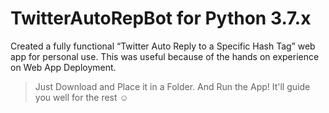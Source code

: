 # TwitterAutoRepBot for Python 3.7.x
Created a fully functional “Twitter Auto Reply to a Specific Hash Tag” web app for personal use. This was useful because of the hands on experience on Web App Deployment.

> Just Download and Place it in a Folder. And Run the App! It'll guide you well for the rest ☺
